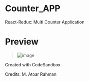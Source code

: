 # Counter_APP
React-Redux: Multi Counter Application
# Preview
> ![image](https://user-images.githubusercontent.com/65639270/193256394-808e2f35-86ff-4f58-98e5-06524e9fe34a.png)

Created with CodeSandbox

Credits: M. Atoar Rahman
